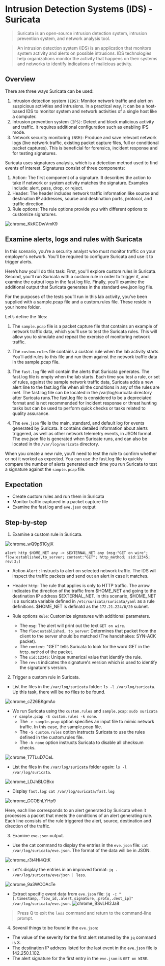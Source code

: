 # Intrusion Detection Systems (IDS) - Suricata
> Suricata is an open-source intrusion detection system, intrusion prevention system, and network analysis tool.

> An intrusion detection system (IDS) is an application that monitors system activity and alerts on possible intrusions. IDS technologies help organizations monitor the activity that happens on their systems and networks to identify indications of malicious activity.

## Overview
There are three ways Suricata can be used: 
1. Intrusion detection system `(IDS)`: Monitor network traffic and alert on suspicious activities and intrusions. In a practical way, it can be a host-based IDS to monitor system and network activities of a single host like a computer.
2. Intrusion prevention system `(IPS)`: Detect and block malicious activity and traffic. It requires additional configuration such as enabling IPS mode.
3. Network security monitoring `(NSM)`: Produce and save relevant network logs (live network traffic, existing packet capture files, full or conditional packet captures). This is beneficial for forensics, incident response and for testing signatures.

Suricata uses signatures analysis, which is a detection method used to find events of interest. Signatures consist of three components:
1. Action: The first component of a signature. It describes the action to take if network or system activity matches the signature. Examples include: alert, pass, drop, or reject.
2. Header: The header includes network traffic information like source and destination IP addresses, source and destination ports, protocol, and traffic direction.
3. Rule options: The rule options provide you with different options to customize signatures.

![chrome_KkKCDwVmK9](https://github.com/Kwangsa19/Ketmanto-Cybersecurity-Portfolio/assets/135963482/255a7ff5-5db0-48f7-934a-a816885e5b45)

## Examine alerts, logs and rules with Suricata 

In this scenario, you’re a security analyst who must monitor traffic on your employer's network. You’ll be required to configure Suricata and use it to trigger alerts.

Here’s how you'll do this task: First, you'll explore custom rules in Suricata. Second, you'll run Suricata with a custom rule in order to trigger it, and examine the output logs in the fast.log file. Finally, you’ll examine the additional output that Suricata generates in the standard eve.json log file.

For the purposes of the tests you’ll run in this lab activity, you’ve been supplied with a sample.pcap file and a custom.rules file. These reside in your home folder.

Let’s define the files: 

1. The `sample.pcap` file is a packet capture file that contains an example of network traffic data, which you’ll use to test the Suricata rules. This will allow you to simulate and repeat the exercise of monitoring network traffic.
  
2. The `custom.rules` file contains a custom rule when the lab activity starts. You’ll add rules to this file and run them against the network traffic data in the sample.pcap file.

3. The `fast.log` file will contain the alerts that Suricata generates. The fast.log file is empty when the lab starts. Each time you test a rule, or set of rules, against the sample network traffic data, Suricata adds a new alert line to the fast.log file when all the conditions in any of the rules are met. The fast.log file can be located in the /var/log/suricata directory after Suricata runs.The fast.log file is considered to be a depreciated format and is not recommended for incident response or threat hunting tasks but can be used to perform quick checks or tasks related to quality assurance.

4. The `eve.json` file is the main, standard, and default log for events generated by Suricata. It contains detailed information about alerts triggered, as well as other network telemetry events, in JSON format. The eve.json file is generated when Suricate runs, and can also be located in the `/var/log/suricata` directory.

When you create a new rule, you'll need to test the rule to confirm whether or not it worked as expected. You can use the fast.log file to quickly compare the number of alerts generated each time you run Suricata to test a signature against the `sample.pcap` file.

## Expectation 

* Create custom rules and run them in Suricata
* Monitor traffic captured in a packet capture file
* Examine the fast.log and `eve.json` output

## Step-by-step 

1. Examine a custom rule in Suricata.

![chrome_wQ9p61CyjX](https://github.com/Kwangsa19/Ketmanto-Cybersecurity-Portfolio/assets/135963482/2c776e7c-9af7-415e-bdfd-9c859b3c6a05)

```
alert http $HOME_NET any -> $EXTERNAL_NET any (msg:"GET on wire"; flow:established,to_server; content:"GET"; http_method; sid:12345; rev:3;)
```

* Action
`Alert` : Instructs to alert on selected network traffic. The IDS will inspect the traffic packets and send out an alert in case it matches. 

* Header
`http`: The rule that applies is only to HTTP traffic. The arrow indicates the direction of the traffic from $HOME_NET and going to the destination IP address $EXTERNAL_NET. In this scenario, $HOME_NET is a suricata variable defined in `/etc/suricata/suricata/yaml` as a rule definitions.
$HOME_NET is definatd as the `172.21.224/0/20` subnet. 

* Rule options
`Rule`: Customize signatures with additional parameters.
  * The `msg`: The alert will print out the text `GET on wire`.
  * The `flow:established, to_server`: Determines that packet from the client to the server should be matched (The handshakes: SYN-ACK packet).
  * The `content`: "GET" tells Suricata to look for the word GET in the `http.method` of the packet.
  * The `sid:12345`: Unique numerical value that identify the rule.
  * The `rev:3` indicates the signature's version which is used to identify the signature's version.  

2. Trigger a custom rule in Suricata.
* List the files in the `/var/log/suricata` folder: `ls -l /var/log/suricata`. Up this task, there will be no files to be found. 

![chrome_cZ26BKgmAo](https://github.com/Kwangsa19/Ketmanto-Cybersecurity-Portfolio/assets/135963482/0ad29868-693c-4d87-afd8-5a4deffcd37d)

* We run Suricata using the `custom.rules` and `sample.pcap`: `sudo suricata -r sample.pcap -S custom.rules -k none`.
  * The `-r sample.pcap` option specifies an input file to mimic network traffic. In this case, the sample.pcap file.
  * The `-S custom.rules` option instructs Suricata to use the rules defined in the custom.rules file.
  * The `-k none` option instructs Suricata to disable all checksum checks.

![chrome_T7TLuD7CeL](https://github.com/Kwangsa19/Ketmanto-Cybersecurity-Portfolio/assets/135963482/2372e192-2be1-48fd-9e1d-e4b7b10c34d2)

* List the files in the `/var/log/suricata` folder again: `ls -l /var/log/suricata`.

![chrome_LDJhBLOBkx](https://github.com/Kwangsa19/Ketmanto-Cybersecurity-Portfolio/assets/135963482/62961a88-2616-4f53-8adc-1d3d4d51adf8)

* Display `fast.log`: `cat /var/log/suricata/fast.log`

![chrome_GCOEhLYHp9](https://github.com/Kwangsa19/Ketmanto-Cybersecurity-Portfolio/assets/135963482/52c12462-450d-4f66-bcdf-669236ab5e88)

Here, each line corresponds to an alert generated by Suricata when it processes a packet that meets the conditions of an alert generating rule. Each line consists of the rule triggered the alert, source, destination and direction of the traffic. 


3. Examine `eve.json` output.
* Use the cat command to display the entries in the `eve.json` file: `cat /var/log/suricata/eve.json`. The format of the data will be in JSON. 

![chrome_r3t4Hi4QtK](https://github.com/Kwangsa19/Ketmanto-Cybersecurity-Portfolio/assets/135963482/11037f36-0dd3-4096-92a3-5460ab42dbf4)

* Let's display the entries in an improved format: `jq . /var/log/suricata/eve/json | less`.

![chrome_9a3WCOAcTe](https://github.com/Kwangsa19/Ketmanto-Cybersecurity-Portfolio/assets/135963482/775c44db-f4c1-4bc9-8d02-b6ebb2de9fc0)

* Extract specific event data from `eve.json` file: `jq -c "[.timestamp,.flow_id,.alert.signature,.proto,.dest_ip]" /var/log/suricata/eve.json`.
![chrome_BSvLHl2Ja8](https://github.com/Kwangsa19/Ketmanto-Cybersecurity-Portfolio/assets/135963482/7e921312-894c-409f-b606-1cf5facec14b)

> Press Q to exit the `less` command and return to the command-line prompt.

4. Several things to be found in the `eve.json`:
  * The value of the severity for the first alert returned by the `jq` command is 3.
  * The destination IP address listed for the last event in the `eve.json` file is 142.250.1.102.
  * The alert signature for the first entry in the `eve.json` is `GET on WIRE`. 
